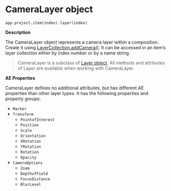 # CameraLayer object

`app.project.item(index).layer(index)`

**Description**

The CameraLayer object represents a camera layer within a composition. Create it using [LayerCollection.addCamera()](layercollection.md#layercollection-addcamera). It can be accessed in an item’s layer collection either by index number or by a name string.

> CameraLayer is a subclass of [Layer object](layer.md#layer). All methods and attributes of Layer are available when working with CameraLayer.

**AE Properties**

CameraLayer defines no additional attributes, but has different AE properties than other layer types. It has the following properties and property groups:

- `Marker`
- `Transform`
  - `PointofInterest`
  - `Position`
  - `Scale`
  - `Orientation`
  - `XRotation`
  - `YRotation`
  - `Rotation`
  - `Opacity`
- `CameraOptions`
  - `Zoom`
  - `DepthofField`
  - `FocusDistance`
  - `BlurLevel`
